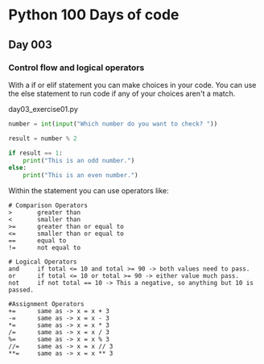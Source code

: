 # Python 100 Days of code

## Day 003

### Control flow and logical operators

With a if or elif statement you can make choices in your code. You can use the else statement to run code if any of your choices aren't a match.

day03_exercise01.py
```python
number = int(input("Which number do you want to check? "))

result = number % 2

if result == 1:
    print("This is an odd number.")
else:
    print("This is an even number.")
```

Within the statement you can use operators like:

```
# Comparison Operators
>       greater than
<       smaller than
>=      greater than or equal to
<=      smaller than or equal to
==      equal to
!=      not equal to

# Logical Operators
and     if total <= 10 and total >= 90 -> both values need to pass.
or      if total <= 10 or total >= 90 -> either value much pass.
not     if not total == 10 -> This a negative, so anything but 10 is passed.

#Assignment Operators
+=      same as -> x = x + 3
-=      same as -> x = x - 3
*=      same as -> x = x * 3
/=      same as -> x = x / 3
%=      same as -> x = x % 3
//=     same as -> x = x // 3
**=     same as -> x = x ** 3
```
